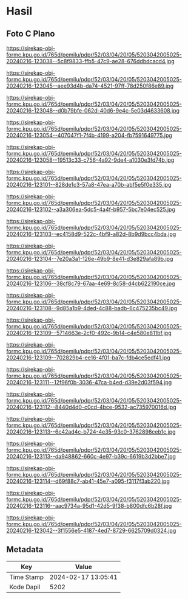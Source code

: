 # Hasil

## Foto C Plano

https://sirekap-obj-formc.kpu.go.id/765d/pemilu/pdpr/52/03/04/20/05/5203042005025-20240216-123038--5c8f9833-ffb5-47c9-ae28-676ddbdcacd4.jpg

https://sirekap-obj-formc.kpu.go.id/765d/pemilu/pdpr/52/03/04/20/05/5203042005025-20240216-123045--aee93d4b-da74-4521-97ff-78d250f86e89.jpg

https://sirekap-obj-formc.kpu.go.id/765d/pemilu/pdpr/52/03/04/20/05/5203042005025-20240216-123048--d0b79bfe-062d-40d6-9e4c-5e03d4633608.jpg

https://sirekap-obj-formc.kpu.go.id/765d/pemilu/pdpr/52/03/04/20/05/5203042005025-20240216-123054--407047f1-7f4b-4199-a204-fb7591649775.jpg

https://sirekap-obj-formc.kpu.go.id/765d/pemilu/pdpr/52/03/04/20/05/5203042005025-20240216-123058--19513c33-c756-4a92-9de4-a1030e3fd74b.jpg

https://sirekap-obj-formc.kpu.go.id/765d/pemilu/pdpr/52/03/04/20/05/5203042005025-20240216-123101--828de1c3-57a8-47ea-a70b-abf5e5f0e335.jpg

https://sirekap-obj-formc.kpu.go.id/765d/pemilu/pdpr/52/03/04/20/05/5203042005025-20240216-123102--a3a306ea-5dc5-4a4f-b957-5bc7e04ec525.jpg

https://sirekap-obj-formc.kpu.go.id/765d/pemilu/pdpr/52/03/04/20/05/5203042005025-20240216-123103--ec4158d9-522c-4bf9-a82d-8b9d9bcc4bda.jpg

https://sirekap-obj-formc.kpu.go.id/765d/pemilu/pdpr/52/03/04/20/05/5203042005025-20240216-123104--7e20a3a1-126e-49b9-8e41-d3e829afa89b.jpg

https://sirekap-obj-formc.kpu.go.id/765d/pemilu/pdpr/52/03/04/20/05/5203042005025-20240216-123106--38cf8c79-67aa-4e69-8c58-d4cb622190ce.jpg

https://sirekap-obj-formc.kpu.go.id/765d/pemilu/pdpr/52/03/04/20/05/5203042005025-20240216-123108--9d85a1b9-4ded-4c88-badb-6c475235bc49.jpg

https://sirekap-obj-formc.kpu.go.id/765d/pemilu/pdpr/52/03/04/20/05/5203042005025-20240216-123109--5714663e-2cf0-492c-9b14-c4e580e811bf.jpg

https://sirekap-obj-formc.kpu.go.id/765d/pemilu/pdpr/52/03/04/20/05/5203042005025-20240216-123109--702829b4-ee16-4f01-ba7c-fdb4ce5edf41.jpg

https://sirekap-obj-formc.kpu.go.id/765d/pemilu/pdpr/52/03/04/20/05/5203042005025-20240216-123111--12f96f0b-3036-47ca-b4ed-d39e2d03f594.jpg

https://sirekap-obj-formc.kpu.go.id/765d/pemilu/pdpr/52/03/04/20/05/5203042005025-20240216-123112--8440d4d0-c0cd-4bce-9532-ac735970016d.jpg

https://sirekap-obj-formc.kpu.go.id/765d/pemilu/pdpr/52/03/04/20/05/5203042005025-20240216-123113--6c42ad4c-b724-4e35-93c0-3762898ceb1c.jpg

https://sirekap-obj-formc.kpu.go.id/765d/pemilu/pdpr/52/03/04/20/05/5203042005025-20240216-123113--da948862-660c-4e97-b39c-6619b3d2bbe7.jpg

https://sirekap-obj-formc.kpu.go.id/765d/pemilu/pdpr/52/03/04/20/05/5203042005025-20240216-123114--d69f88c7-ab41-45e7-a095-f3117f3ab220.jpg

https://sirekap-obj-formc.kpu.go.id/765d/pemilu/pdpr/52/03/04/20/05/5203042005025-20240216-123116--aac9734a-95d1-42d5-9f38-b800dfc6b28f.jpg

https://sirekap-obj-formc.kpu.go.id/765d/pemilu/pdpr/52/03/04/20/05/5203042005025-20240216-123042--3f1556e5-4187-4ed7-8729-6625709d0324.jpg


## Metadata

| Key        | Value               |
| ---------- | ------------------- |
| Time Stamp | 2024-02-17 13:05:41 |
| Kode Dapil | 5202                |



